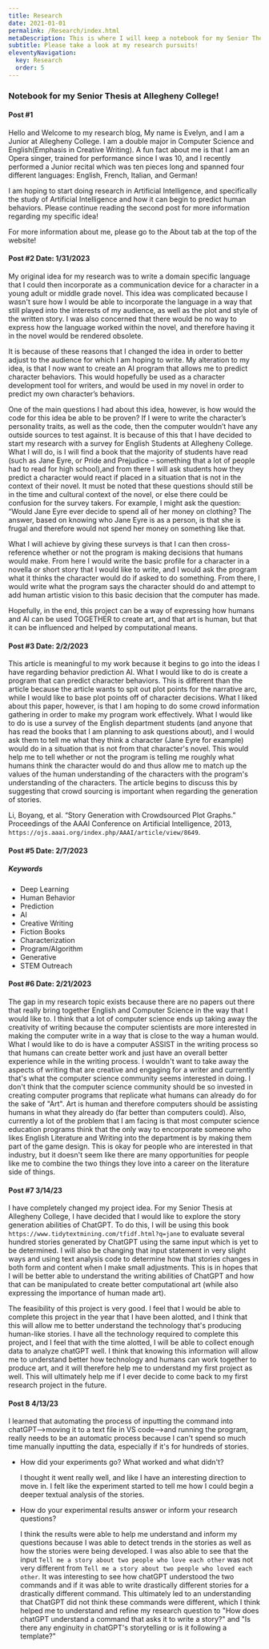 ```yaml
---
title: Research
date: 2021-01-01
permalink: /Research/index.html
metaDescription: This is where I will keep a notebook for my Senior Thesis at Allegheny College!
subtitle: Please take a look at my research pursuits!
eleventyNavigation: 
  key: Research
  order: 5
---
```


### Notebook for my Senior Thesis at Allegheny College!

#### Post #1

Hello and Welcome to my research blog,
My name is Evelyn, and I am a Junior at Allegheny College. I am a double major in Computer Science and English(Emphasis in Creative Writing). A fun fact about me is that I am an Opera singer, trained for performance since I was 10, and I recently performed a Junior recital which was ten pieces long and spanned four different languages: English, French, Italian, and German!

I am hoping to start doing research in Artificial Intelligence, and specifically the study of Artificial Intelligence and how it can begin to predict human behaviors. Please continue reading the second post for more information regarding my specific idea!

For more information about me, please go to the About tab at the top of the website!

#### Post #2    Date: 1/31/2023

My original idea for my research was to write a domain specific language that I could then incorporate as a communication device for a character in a young adult or middle grade novel. This idea was complicated because I wasn't sure how I would be able to incorporate the language in a way that still played into the interests of my audience, as well as the plot and style of the written story. I was also concerned that there would be no way to express how the language worked within the novel, and therefore having it in the novel would be rendered obsolete.

It is because of these reasons that I changed the idea in order to better adjust to the audience for which I am hoping to write. My alteration to my idea, is that I now want to create an AI program that allows me to predict character behaviors. This would hopefully be used as a character development tool for writers, and would be used in my novel in order to predict my own character’s behaviors.

One of the main questions I had about this idea, however, is how would the code for this idea be able to be proven? If I were to write the character’s personality traits, as well as the code, then the computer wouldn’t have any outside sources to test against. It is because of this that I have decided to start my research with a survey for English Students at Allegheny College. What I will do, is I will find a book that the majority of students have read (such as Jane Eyre, or Pride and Prejudice – something that a lot of people had to read for high school),and from there I will ask students how they predict a character would react if placed in a situation that is not in the context of their novel. It must be noted that these questions should still be in the time and cultural context of the novel, or else there could be confusion for the survey takers. For example, I might ask the question: “Would Jane Eyre ever decide to spend all of her money on clothing? The answer, based on knowing who Jane Eyre is as a person, is that she is frugal and therefore would not spend her money on something like that.

What I will achieve by giving these surveys is that I can then cross-reference whether or not the program is making decisions that humans would make. From here I would write the basic profile for a character in a novella or short story that I would like to write, and I would ask the program what it thinks the character would do if asked to do something. From there, I would write what the program says the character should do and attempt to add human artistic vision to this basic decision that the computer has made.

Hopefully, in the end, this project can be a way of expressing how humans and AI can be used TOGETHER to create art, and that art is human, but that it can be influenced and helped by computational means.

#### Post #3   Date: 2/2/2023

This article is meaningful to my work because it begins to go into the ideas I have regarding behavior prediction AI. What I would like to do is create a program that can predict character behaviors. This is different than the article because the article wants to spit out plot points for the narrative arc, while I would like to base plot points off of character decisions. What I liked about this paper, however, is that I am hoping to do some crowd information gathering in order to make my program work effectively. What I would like to do is use a survey of the English department students (and anyone that has read the books that I am planning to ask questions about), and I would ask them to tell me what they think a character (Jane Eyre for example) would do in a situation that is not from that character's novel. This would help me to tell whether or not the program is telling me roughly what humans think the character would do and thus allow me to match up the values of the human understanding of the characters with the program's understanding of the characters. The article begins to discuss this by suggesting that crowd sourcing is important when regarding the generation of stories.

Li, Boyang, et al. “Story Generation with Crowdsourced Plot Graphs.” Proceedings of the AAAI Conference on Artificial Intelligence, 2013, `https://ojs.aaai.org/index.php/AAAI/article/view/8649`.

#### Post #5    Date: 2/7/2023

##### Keywords

- Deep Learning
- Human Behavior
- Prediction
- AI
- Creative Writing
- Fiction Books
- Characterization
- Program/Algorithm
- Generative
- STEM Outreach

#### Post #6    Date: 2/21/2023

The gap in my research topic exists because there are no papers out there that really bring together English and Computer Science in the way that I would like to. I think that a lot of computer science ends up taking away the creativity of writing because the computer scientists are more interested in making the computer write in a way that is close to the way a human would. What I would like to do is have a computer ASSIST in the writing process so that humans can create better work and just have an overall better experience while in the writing process. I wouldn't want to take away the aspects of writing that are creative and engaging for a writer and currently that's what the computer science community seems interested in doing. I don't think that the computer science community should be so invested in creating computer programs that replicate what humans can already do for the sake of "Art". Art is human and therefore computers should be assisting humans in what they already do (far better than computers could). Also, currently a lot of the problem that I am facing is that most computer science education programs think that the only way to encorporate someone who likes English Literature and Writing into the department is by making them part of the game design. This is okay for people who are interested in that industry, but it doesn't seem like there are many opportunities for people like me to combine the two things they love into a career on the literature side of things.

#### Post #7 3/14/23

I have completely changed my project idea. For my Senior Thesis at Allegheny College, I have decided that I would like to explore the story generation abilities of ChatGPT. To do this, I will be using this book `https://www.tidytextmining.com/tfidf.html?q=jane` to evaluate several hundred stories generated by ChatGPT using the same input which is yet to be determined. I will also be changing that input statement in very slight ways and using text analysis code to determine how that stories changes in both form and content when I make small adjustments. This is in hopes that I will be better able to understand the writing abilities of ChatGPT and how that can be manipulated to create better computational art (while also expressing the importance of human made art).

The feasibility of this project is very good. I feel that I would be able to complete this project in the year that I have been alotted, and I think that this will allow me to better understand the technology that's producing human-like stories. I have all the technology required to complete this project, and I feel that with the time alotted, I will be able to collect enough data to analyze chatGPT well. I think that knowing this information will allow me to understand better how technology and humans can work together to produce art, and it will therefore help me to understand my first project as well. This will ultimately help me if I ever decide to come back to my first research project in the future.


#### Post 8 4/13/23

I learned that automating the process of inputting the command into chatGPT-->moving it to a text file in VS code-->and running the program, really needs to be an automatic process because I can't spend so much time manually inputting the data, especially if it's for hundreds of stories.

 + How did your experiments go? What worked and what didn't?
 
    I thought it went really well, and like I have an interesting direction to move in. I felt like the experiment started to tell me how I could begin a deeper textual analysis of the stories.

 + How do your experimental results answer or inform your research questions?
 
    I think the results were able to help me understand and inform my questions because I was able to detect trends in the stories as well as how the stories were being developed. I was also able to see that the input `Tell me a story about two people who love each other` was not very different from `Tell me a story about two people who loved each other`. It was interesting to see how chatGPT understood the two commands and if it was able to write drastically different stories for a drastically different command. This ultimately led to an understanding that ChatGPT did not think these commands were different, which I think helped me to understand and refine my research question to "How does chatGPT understand a command that asks it to write a story?" and "Is there any enginuity in chatGPT's storytelling or is it following a template?"